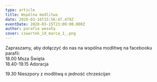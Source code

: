 ```yaml
---
type: article
title: Wspólna modlitwa
date: 2020-03-16T15:56:47.479Z
eventDate: 2020-03-15T23:00:00.000Z
author: parafia wesoła
cover: czwartek_19_marca_1_.png
---
```

<!--StartFragment-->

Zapraszamy, aby dołączyć do nas na wspólna modlitwę na facebooku parafii:\
18.00 Msza Święta\
18.40-19.15 Adoracja

19.30 Nieszpory z modlitwą o jedność chrześcijan

<!--EndFragment-->
